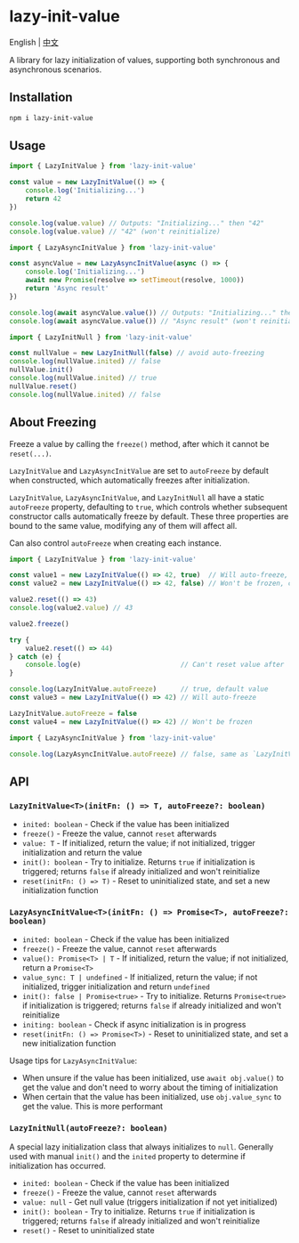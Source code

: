 # lazy-init-value

English | [中文](README_CN.md)

A library for lazy initialization of values, supporting both synchronous and asynchronous scenarios.

## Installation

```bash
npm i lazy-init-value
```

## Usage

```javascript
import { LazyInitValue } from 'lazy-init-value'

const value = new LazyInitValue(() => {
    console.log('Initializing...')
    return 42
})

console.log(value.value) // Outputs: "Initializing..." then "42"
console.log(value.value) // "42" (won't reinitialize)

import { LazyAsyncInitValue } from 'lazy-init-value'

const asyncValue = new LazyAsyncInitValue(async () => {
    console.log('Initializing...')
    await new Promise(resolve => setTimeout(resolve, 1000))
    return 'Async result'
})

console.log(await asyncValue.value()) // Outputs: "Initializing..." then "Async result"
console.log(await asyncValue.value()) // "Async result" (won't reinitialize)

import { LazyInitNull } from 'lazy-init-value'

const nullValue = new LazyInitNull(false) // avoid auto-freezing
console.log(nullValue.inited) // false
nullValue.init()
console.log(nullValue.inited) // true
nullValue.reset()
console.log(nullValue.inited) // false
```

## About Freezing

Freeze a value by calling the `freeze()` method, after which it cannot be `reset(...)`.

`LazyInitValue` and `LazyAsyncInitValue` are set to `autoFreeze` by default when constructed, which automatically freezes after initialization.

`LazyInitValue`, `LazyAsyncInitValue`, and `LazyInitNull` all have a static `autoFreeze` property, defaulting to `true`, which controls whether subsequent constructor calls automatically freeze by default. These three properties are bound to the same value, modifying any of them will affect all.

Can also control `autoFreeze` when creating each instance.

```javascript
import { LazyInitValue } from 'lazy-init-value'

const value1 = new LazyInitValue(() => 42, true)  // Will auto-freeze, default behavior
const value2 = new LazyInitValue(() => 42, false) // Won't be frozen, can be `reset(...)` later

value2.reset(() => 43)
console.log(value2.value) // 43

value2.freeze()

try {
    value2.reset(() => 44)
} catch (e) {
    console.log(e)                         // Can't reset value after `freeze()`
}

console.log(LazyInitValue.autoFreeze)      // true, default value
const value3 = new LazyInitValue(() => 42) // Will auto-freeze

LazyInitValue.autoFreeze = false
const value4 = new LazyInitValue(() => 42) // Won't be frozen

import { LazyAsyncInitValue } from 'lazy-init-value'

console.log(LazyAsyncInitValue.autoFreeze) // false, same as `LazyInitValue.autoFreeze`
```

## API

### `LazyInitValue<T>(initFn: () => T, autoFreeze?: boolean)`

- `inited: boolean` - Check if the value has been initialized
- `freeze()` - Freeze the value, cannot `reset` afterwards
- `value: T` - If initialized, return the value; if not initialized, trigger initialization and return the value
- `init(): boolean` - Try to initialize. Returns `true` if initialization is triggered; returns `false` if already initialized and won't reinitialize
- `reset(initFn: () => T)` - Reset to uninitialized state, and set a new initialization function

### `LazyAsyncInitValue<T>(initFn: () => Promise<T>, autoFreeze?: boolean)`

- `inited: boolean` - Check if the value has been initialized
- `freeze()` - Freeze the value, cannot `reset` afterwards
- `value(): Promise<T> | T` - If initialized, return the value; if not initialized, return a `Promise<T>`
- `value_sync: T | undefined` - If initialized, return the value; if not initialized, trigger initialization and return `undefined`
- `init(): false | Promise<true>` - Try to initialize. Returns `Promise<true>` if initialization is triggered; returns `false` if already initialized and won't reinitialize
- `initing: boolean` - Check if async initialization is in progress
- `reset(initFn: () => Promise<T>)` - Reset to uninitialized state, and set a new initialization function

Usage tips for `LazyAsyncInitValue`:

- When unsure if the value has been initialized, use `await obj.value()` to get the value and don't need to worry about the timing of initialization
- When certain that the value has been initialized, use `obj.value_sync` to get the value. This is more performant

### `LazyInitNull(autoFreeze?: boolean)`

A special lazy initialization class that always initializes to `null`. Generally used with manual `init()` and the `inited` property to determine if initialization has occurred.

- `inited: boolean` - Check if the value has been initialized
- `freeze()` - Freeze the value, cannot `reset` afterwards
- `value: null` - Get null value (triggers initialization if not yet initialized)
- `init(): boolean` - Try to initialize. Returns `true` if initialization is triggered; returns `false` if already initialized and won't reinitialize
- `reset()` - Reset to uninitialized state
